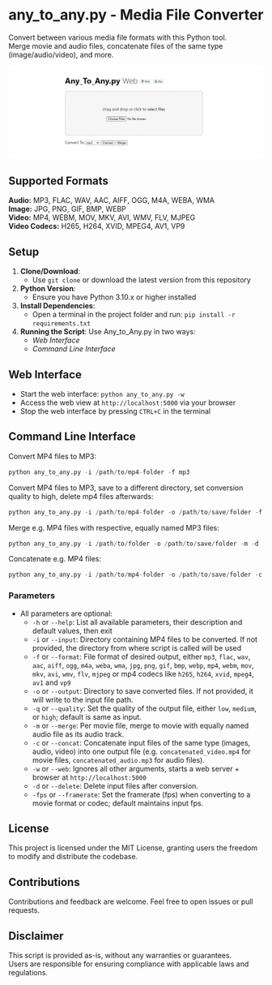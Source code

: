 # any_to_any.py - Media File Converter

Convert between various media file formats with this Python tool.<br>
Merge movie and audio files, concatenate files of the same type (image/audio/video), and more.

![screenshot](./img/Any-to-Any-Web.png)

## Supported Formats
**Audio:** MP3, FLAC, WAV, AAC, AIFF, OGG, M4A, WEBA, WMA<br> 
**Image:** JPG, PNG, GIF, BMP, WEBP<br>
**Video:** MP4, WEBM, MOV, MKV, AVI, WMV, FLV, MJPEG<br>
**Video Codecs:** H265, H264, XVID, MPEG4, AV1, VP9

## Setup
1. **Clone/Download**:
   - Use `git clone` or download the latest version from this repository
2. **Python Version**:
   - Ensure you have Python 3.10.x or higher installed
3. **Install Dependencies**:
   - Open a terminal in the project folder and run: `pip install -r requirements.txt`
4. **Running the Script**:
   Use Any_to_Any.py in two ways:
   - *Web Interface*
   - *Command Line Interface*

## Web Interface
- Start the web interface: `python any_to_any.py -w`
- Access the web view at `http://localhost:5000` via your browser
- Stop the web interface by pressing `CTRL+C` in the terminal

## Command Line Interface
Convert MP4 files to MP3:
```py
python any_to_any.py -i /path/to/mp4-folder -f mp3
```
Convert MP4 files to MP3, save to a different directory, set conversion quality to high, delete mp4 files afterwards:
```py
python any_to_any.py -i /path/to/mp4-folder -o /path/to/save/folder -f mp3 -q high -d
```
Merge e.g. MP4 files with respective, equally named MP3 files:
```py
python any_to_any.py -i /path/to/folder -o /path/to/save/folder -m -d
```
Concatenate e.g. MP4 files:
```py
python any_to_any.py -i /path/to/mp4-folder -o /path/to/save/folder -c -d
```

### Parameters
 - All parameters are optional:
   - `-h` or `--help`: List all available parameters, their description and default values, then exit
   - `-i` or `--input`: Directory containing MP4 files to be converted. If not provided, the directory from where script is called will be used
   - `-f` or `--format`: File format of desired output, either `mp3`, `flac`, `wav`, `aac`, `aiff`, `ogg`, `m4a`, `weba`, `wma`, `jpg`, `png`, `gif`, `bmp`, `webp`, `mp4`, `webm`, `mov`, `mkv`, `avi`,  `wmv`, `flv`, `mjpeg` or mp4 codecs like `h265`, `h264`, `xvid`, `mpeg4`, `av1` and `vp9`
   - `-o` or `--output`: Directory to save converted files. If not provided, it will write to the input file path.
   - `-q` or `--quality`: Set the quality of the output file, either `low`, `medium`, or `high`; default is same as input.
   - `-m` or `--merge`: Per movie file, merge to movie with equally named audio file as its audio track.
   - `-c` or `--concat`: Concatenate input files of the same type (images, audio, video) into one output file (e.g. `concatenated_video.mp4` for movie files, `concatenated_audio.mp3` for audio files).
   - `-w` or `--web`: Ignores all other arguments, starts a web server + browser at `http://localhost:5000`
   - `-d` or `--delete`: Delete input files after conversion.
   - `-fps` or `--framerate`: Set the framerate (fps) when converting to a movie format or codec; default maintains input fps.

## License
This project is licensed under the MIT License, granting users the freedom to modify and distribute the codebase.

## Contributions
Contributions and feedback are welcome. Feel free to open issues or pull requests.

## Disclaimer
This script is provided as-is, without any warranties or guarantees.<br>
Users are responsible for ensuring compliance with applicable laws and regulations.
